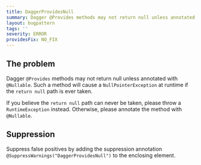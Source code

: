 ```yaml
---
title: DaggerProvidesNull
summary: Dagger @Provides methods may not return null unless annotated with @Nullable
layout: bugpattern
tags: ''
severity: ERROR
providesFix: NO_FIX
---
```


<!--
*** AUTO-GENERATED, DO NOT MODIFY ***
To make changes, edit the @BugPattern annotation or the explanation in docs/bugpattern.
-->

## The problem
Dagger `@Provides` methods may not return null unless annotated with `@Nullable`. Such a method will cause a `NullPointerException` at runtime if the `return null` path is ever taken.

If you believe the `return null` path can never be taken, please throw a `RuntimeException` instead. Otherwise, please annotate the method with `@Nullable`.

## Suppression
Suppress false positives by adding the suppression annotation `@SuppressWarnings("DaggerProvidesNull")` to the enclosing element.
